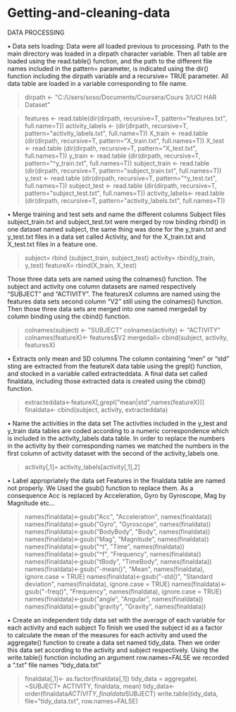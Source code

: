 # Getting-and-cleaning-data

DATA PROCESSING

•	Data sets loading:
Data were all loaded previous to processing. Path to the main directory was loaded in a dirpath character variable. Then all table are loaded using the read.table() function, and the path to the different file names included in the pattern= parameter,  is indicated using the dir() function including the dirpath variable and a recursive= TRUE parameter. All data table are loaded in a variable corresponding to file name.

>dirpath <- "C:/Users/soso/Documents/Coursera/Cours 3/UCI HAR Dataset"

>features <- read.table(dir(dirpath, recursive=T, pattern="features.txt", full.name=T))
>activity_labels <- (dir(dirpath, recursive=T, pattern="activity_labels.txt", full.name=T))
>X_train <- read.table (dir(dirpath, recursive=T, pattern="X_train.txt", full.names=T))
>X_test <- read.table (dir(dirpath, recursive=T, pattern="X_test.txt", full.names=T))
>y_train <- read.table (dir(dirpath, recursive=T, pattern="^y_train.txt", full.names=T))
>subject_train <- read.table (dir(dirpath, recursive=T, pattern="subject_train.txt", full.names=T))
>y_test <- read.table (dir(dirpath, recursive=T, pattern="^y_test.txt", full.names=T))
>subject_test <- read.table (dir(dirpath, recursive=T, pattern="subject_test.txt", full.names=T))
>activity_labels<- read.table (dir(dirpath, recursive=T, pattern="activity_labels.txt", full.names=T))

•	Merge training and test sets and name the different columns
Subject files subject_train.txt and subject_test.txt were merged by row binding rbind() in one dataset named subject, the same thing was done for the y_train.txt and y_test.txt files in a data set called Activity, and for the X_train.txt and X_test.txt files in a feature one.

>subject= rbind (subject_train, subject_test)
>activity= rbind(y_train, y_test)
>featureX= rbind(X_train, X_test)

Those three data sets are named using the colnames() function. The subject and activity one column datasets are named respectively “SUBJECT” and “ACTIVITY”. The featuresX columns are named using the features data sets second column “V2” still using the colnames() function. Then those three data sets are merged into one named mergedall by column binding using the cbind() function.

>colnames(subject) <- "SUBJECT"
>colnames(activity) <- "ACTIVITY"
>colnames(featureX)<- features$V2
>mergedall= cbind(subject, activity, featuresX)

•	Extracts only mean and SD columns
The column containing “men” or “std” sting are extracted from the featureX data table using the grepl() function, and stocked in a variable called extracteddata. A final data set called finaldata, including those extracted data is created using the cbind() function.

>extracteddata<-featureX[,grepl("mean|std",names(featureX))]
>finaldata<- cbind(subject, activity, extracteddata)

•	Name the activities in the data set
The activities included in the y_test and y_train data tables are coded according to a numeric correspondence which is included in the activity_labels data table. In order to replace the numbers in the activity by their corresponding names we matched the numbers in the first column of activity dataset with the second of the activity_labels one.
 
>activity[,1]= activity_labels[activity[,1],2]

•	Label appropriately the data set
Features in the finaldata table are named not properly. We Used the gsub() function to replace them. As a consequence Acc is replaced by Acceleration, Gyro by Gyroscope, Mag by Magnitude etc…

>names(finaldata)<-gsub("Acc", "Acceleration", names(finaldata))
>names(finaldata)<-gsub("Gyro", "Gyroscope", names(finaldata))
>names(finaldata)<-gsub("BodyBody", "Body", names(finaldata))
>names(finaldata)<-gsub("Mag", "Magnitude", names(finaldata))
>names(finaldata)<-gsub("^t", "Time", names(finaldata))
>names(finaldata)<-gsub("^f", "Frequency", names(finaldata))
>names(finaldata)<-gsub("tBody", "TimeBody", names(finaldata))
>names(finaldata)<-gsub("-mean()", "Mean", names(finaldata), ignore.case = TRUE)
>names(finaldata)<-gsub("-std()", "Standard deviation", names(finaldata), ignore.case = TRUE)
>names(finaldata)<-gsub("-freq()", "Frequency", names(finaldata), ignore.case = TRUE)
>names(finaldata)<-gsub("angle", "Angular", names(finaldata))
>names(finaldata)<-gsub("gravity", "Gravity", names(finaldata))

•	Create an independent tidy data set with the average of each variable for each activity and each subject
To finish we used the subject id as a factor to calculate the mean of the measures for each activity and used the aggregate() function to create a data set named tidy_data. Then we order this data set according to the activity and subject respectively. Using the write.table() function including an argument row.names=FALSE we recorded a “.txt” file names “tidy_data.txt” 

>finaldata[,1]<- as.factor(finaldata[,1])
>tidy_data = aggregate(. ~SUBJECT+ ACTIVITY, finaldata, mean)
>tidy_data<- order(finaldata$ACTIVITY, finaldata$SUBJECT)
>write.table(tidy_data, file="tidy_data.txt", row.names=FALSE)
